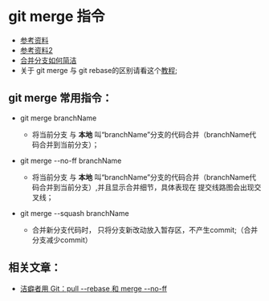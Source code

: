 # git merge 指令
* [参考资料](https://git-scm.com/docs/git-merge)
* [参考资料2](http://blog.csdn.net/hudashi/article/details/7664382)
* [合并分支如何简洁](http://hungyuhei.github.io/2012/08/07/better-git-commit-graph-using-pull---rebase-and-merge---no-ff.html)
* 关于 git merge 与 git rebase的区别请看这个[教程](http://backlogtool.com/git-guide/cn/stepup/stepup1_4.html);

## git merge 常用指令：
* git merge branchName
	* 将当前分支 与 **本地** 叫“branchName”分支的代码合并（branchName代码合并到当前分支）；

* git merge --no-ff branchName
	* 将当前分支 与 **本地** 叫“branchName”分支的代码合并（branchName代码合并到当前分支）,并且显示合并细节，具体表现在 提交线路图会出现交叉线；

* git merge --squash branchName
  * 合并新分支代码时， 只将分支新改动放入暂存区，不产生commit;（合并分支减少commit）

## 相关文章：
- [洁癖者用 Git：pull --rebase 和 merge --no-ff](http://hungyuhei.github.io/2012/08/07/better-git-commit-graph-using-pull---rebase-and-merge---no-ff.html)
